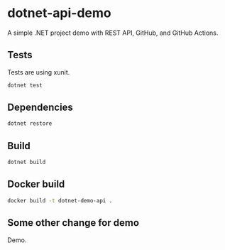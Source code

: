 # dotnet-api-demo

A simple .NET project demo with REST API, GitHub, and GitHub Actions.

## Tests

Tests are using xunit.

```bash
dotnet test
```

## Dependencies

```bash
dotnet restore
```

## Build

```bash
dotnet build
```

## Docker build

```bash
docker build -t dotnet-demo-api .
```

## Some other change for demo

Demo.
